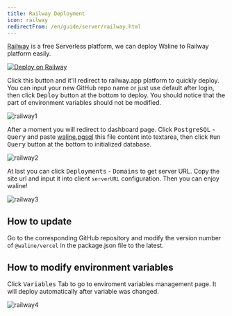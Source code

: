 ```yaml
---
title: Railway Deployment
icon: railway
redirectFrom: /en/guide/server/railway.html
---
```


[Railway](https://railway.app/) is a free Serverless platform, we can deploy Waline to Railway platform easily.

[![Deploy on Railway](https://railway.app/button.svg)](https://railway.app/new/template?template=https%3A%2F%2Fgithub.com%2Fwalinejs%2Frailway-starter&plugins=postgresql&envs=PG_HOST%2CPG_PORT%2CPG_USER%2CPG_PASSWORD%2CPG_DB%2CPG_PREFIX%2CPORT&referralCode=lizheming&PG_HOSTDefault=%24%7B%7B+PGHOST+%7D%7D&PG_HOSTDesc=Don%27t+modify+it&PG_PORTDefault=%24%7B%7B+PGPORT+%7D%7D&PG_PORTDesc=Don%27t+modify+it&PG_USERDefault=%24%7B%7B+PGUSER+%7D%7D&PG_USERDesc=Don%27t+modify+it&PG_PASSWORDDefault=%24%7B%7B+PGPASSWORD+%7D%7D&PG_PASSWORDDesc=Don%27t+modify+it&PG_DBDefault=%24%7B%7B+PGDATABASE+%7D%7D&PG_DBDesc=Don%27t+modify+it&PG_PREFIXDefault=wl_&PG_PREFIXDesc=Don%27t+modify+it&PORTDefault=3000&PORTDesc=Don%27t+modify+it)

Click this button and it'll redirect to railway.app platform to quickly deploy. You can input your new GitHub repo name or just use default after login, then click <kbd>Deploy</kbd> button at the bottom to deploy. You should notice that the part of environment variables should not be modified.

![railway1](../../../assets/railway-1.jpg)

After a moment you will redirect to dashboard page. Click <kbd>PostgreSQL</kbd> - <kbd>Query</kbd> and paste [waline.pgsql](https://github.com/walinejs/waline/blob/main/assets/waline.pgsql) this file content into textarea, then click <kbd>Run Query</kbd> button at the bottom to initialized database.

![railway2](../../../assets/railway-2.jpg)

At last you can click <kbd>Deployments</kbd> - <kbd>Domains</kbd> to get server URL. Copy the site url and input it into client `serverURL` configuration. Then you can enjoy waline!

![railway3](../../../assets/railway-3.jpg)

## How to update

Go to the corresponding GitHub repository and modify the version number of `@waline/vercel` in the package.json file to the latest.

## How to modify environment variables

Click <kbd>Variables</kbd> Tab to go to enviroment variables management page. It will deploy automatically after variable was changed.

![railway4](../../../assets/railway-4.jpg)
